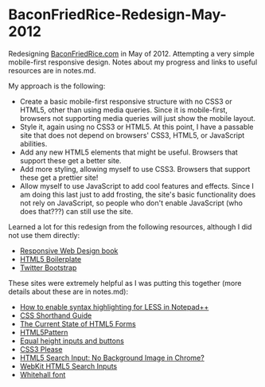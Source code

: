 BaconFriedRice-Redesign-May-2012
================================

Redesigning [BaconFriedRice.com](http://www.baconfriedrice.com "BaconFriedRice")
in May of 2012.  Attempting a very simple mobile-first responsive design.  Notes
about my progress and links to useful resources are in notes.md.

My approach is the following:

* Create a basic mobile-first responsive structure with no CSS3 or HTML5, other
than using media queries.  Since it is mobile-first, browsers not supporting
media queries will just show the mobile layout.
* Style it, again using no CSS3 or HTML5.  At this point, I have a passable site
that does not depend on browsers' CSS3, HTML5, or JavaScript abilities.
* Add any new HTML5 elements that might be useful.  Browsers that support
these get a better site.
* Add more styling, allowing myself to use CSS3.  Browsers that support these
get a prettier site!
* Allow myself to use JavaScript to add cool features and effects.  Since I am
doing this last just to add frosting, the site's basic functionality does not
rely on JavaScript, so people who don't enable JavaScript (who does that???)
can still use the site.

Learned a lot for this redesign from the following resources, although I did not
use them directly:

* [Responsive Web Design 
book](http://www.abookapart.com/products/responsive-web-design "Responsive Web
Design")
* [HTML5 Boilerplate](http://html5boilerplate.com/ "HTML5 Boilerplate")
* [Twitter Bootstrap](http://twitter.github.com/bootstrap/ "Twitter Bootstrap")

These sites were extremely helpful as I was putting this together (more details
about these are in notes.md):

* [How to enable syntax highlighting for LESS in 
Notepad++](http://thingsilearned2day.wordpress.com/2011/07/07/how-to-enable-syntax-highlighting-for-less-in-notepad/
"How to enable syntax highlighting for LESS in Notepad++")
* [CSS Shorthand Guide](http://www.dustindiaz.com/css-shorthand/ "CSS Shorthand
Guide")
* [The Current State of HTML5 Forms](http://wufoo.com/html5/ "The Current State
of HTML5 Forms")
* [HTML5Pattern](http://html5pattern.com/ "HTML5Pattern")
* [Equal height inputs and 
buttons](http://christophzillgens.com/en/articles/equal-height-input-and-button-elements-in-firefox-and-safari
"Equal height inputs and buttons")
* [CSS3 Please](http://css3please.com/ "CSS3 Please")
* [HTML5 Search Input: No Background Image
in Chrome?](http://stackoverflow.com/questions/2992215/html5-search-input-no-background-image-in-chrome
"HTML5 Search Input: No Background Image in Chrome?")
* [WebKit HTML5 Search Inputs](http://css-tricks.com/webkit-html5-search-inputs/
"WebKit HTML5 Search Inputs")
* [Whitehall font](http://www.fontsquirrel.com/fonts/whitehall "Whitehall font")